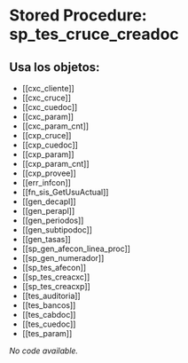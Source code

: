 # Stored Procedure: sp_tes_cruce_creadoc

## Usa los objetos:
- [[cxc_cliente]]
- [[cxc_cruce]]
- [[cxc_cuedoc]]
- [[cxc_param]]
- [[cxc_param_cnt]]
- [[cxp_cruce]]
- [[cxp_cuedoc]]
- [[cxp_param]]
- [[cxp_param_cnt]]
- [[cxp_provee]]
- [[err_infcon]]
- [[fn_sis_GetUsuActual]]
- [[gen_decapl]]
- [[gen_perapl]]
- [[gen_periodos]]
- [[gen_subtipodoc]]
- [[gen_tasas]]
- [[sp_gen_afecon_linea_proc]]
- [[sp_gen_numerador]]
- [[sp_tes_afecon]]
- [[sp_tes_creacxc]]
- [[sp_tes_creacxp]]
- [[tes_auditoria]]
- [[tes_bancos]]
- [[tes_cabdoc]]
- [[tes_cuedoc]]
- [[tes_param]]

*No code available.*
